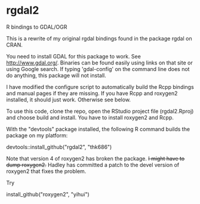 rgdal2
======

R bindings to GDAL/OGR

This is a rewrite of my original rgdal bindings found in the package rgdal on CRAN.

You need to install GDAL for this package to work. See http://www.gdal.org/. Binaries can be
found easily using links on that site or using Google search. If typing 'gdal-config' on the
command line does not do anything, this package will not install.

I have modified the configure script to automatically build the Rcpp bindings and manual pages if
they are missing. If you have Rcpp and roxygen2 installed, it should just work. Otherwise see below.

To use this code, clone the repo, open the RStudio project file (rgdal2.Rproj) and choose build and install.
You have to install roxygen2 and Rcpp.

With the "devtools" package installed, the following R command builds the package on my platform: 

devtools::install_github("rgdal2", "thk686")

Note that version 4 of roxygen2 has broken the package. ~~I might have to dump roxygen2.~~ Hadley has committed
a patch to the devel version of roxygen2 that fixes the problem.

Try

install_github("roxygen2", "yihui")
